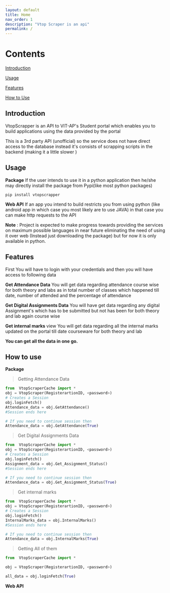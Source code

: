 ```yaml
---
layout: default
title: Home
nav_order: 1
description: "Vtop Scraper is an api"
permalink: /
---
```


# Contents

[Introduction](#intro)

[Usage](#usage)

[Features](#features)

[How to Use](#htc)

<a name="intro"></a>

## Introduction

VtopScrapper is an API to VIT-AP's Student portal which enables you to build applications using the data provided by the portal

This is a 3rd party API (unofficial) so the service does not have direct access to the database instead it's consists of scrapping scripts in the backend (making it a little slower )<a name="usage"></a>

## Usage

**Package** If the user intends to use it in a python application then he/she may directly install the package from Pypi(like most python packages)

    pip install vtopscrapper

**Web API** If an app you intend to build restricts you from using python (like android app in which case you most likely are to use JAVA) in that case you can make http requests to the API

**Note** : Project is expected to make progress towards providing the services on maximum possible languages in near future eliminating the need of using it over web (Instead just downloading the package) but for now it is only available in python.

<a name="features"></a>

## Features

First You will have to login with your credentials and then you will have access to following data

   **Get Attendance Data**
    You will get data regarding attendance course wise for both theory and labs as in total number of classes which happened till date, number of attended and the percentage of attendance

   **Get Digital Assignments Data** 
   You will have get data regarding any digital Assignment's which has to be submitted but not has been for both theory and lab again course wise

   **Get internal marks**
    view You will get data regarding all the internal marks updated on the portal till date courseware for both theory and lab

   **You can get all the data in one go.**

<a name="htc"></a>

## How to use

**Package**

> Getting Attendance Data

```python
from  VtopScraperCache import *
obj = VtopScraper(RegisterartionID, <password>)
# Creates a Session
obj.loginFetch()
Attendance_data = obj.GetAttendance()
#Session ends here

# If you need to continue session then 
Attendance_data = obj.GetAttendance(True)
```

> Get Digital Assignments Data

```python
from  VtopScraperCache import *
obj = VtopScraper(RegisterartionID, <password>)
# Creates a Session
obj.loginFetch()
Assignment_data = obj.Get_Assignment_Status()
#Session ends here

# If you need to continue session then 
Attendance_data = obj.Get_Assignment_Status(True)
```

> Get internal marks

```python
from  VtopScraperCache import *
obj = VtopScraper(RegisterartionID, <password>)
# Creates a Session
obj.loginFetch()
InternalMarks_data = obj.InternalMarks()
#Session ends here

# If you need to continue session then 
Attendance_data = obj.InternalMarks(True)
```

> Getting All of them
```python
from  VtopScraperCache import *

obj = VtopScraper(RegisterartionID, <password>)

all_data = obj.loginFetch(True)

```




**Web API**